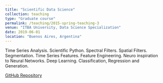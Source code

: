 ```yaml
---
title: "Scientific Data Science"
collection: teaching
type: "Graduate course"
permalink: /teaching/2015-spring-teaching-3
venue: "ITBA University, Data Science Specialization"
date: 2019-06-01
location: "Buenos Aires, Argentina"
---
```


Time Series Analysis. Scientific Python. Spectral Filters. Spatial Filters. Segmentation. Time Series Features. Feature Engineering. Neuro inspiration to Neural Networks. Deep Learning. Classification, Regression and Generation.

[GitHub Repository](https://github.com/faturita/python-scientific)